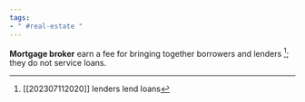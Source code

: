 ```yaml
---
tags:
- " #real-estate "
---
```


**Mortgage broker** earn a fee for bringing together borrowers and lenders [^1]; they do not service loans. <!--SR:!2023-07-13,1,230-->

[^1]: [[202307112020]] lenders lend loans